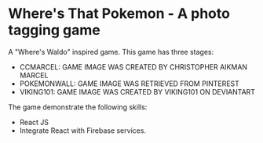 # Where's That Pokemon - A photo tagging game

A "Where's Waldo" inspired game. This game has three stages:

* CCMARCEL: GAME IMAGE WAS CREATED BY CHRISTOPHER AIKMAN MARCEL
* POKEMONWALL: GAME IMAGE WAS RETRIEVED FROM PINTEREST
* VIKING101: GAME IMAGE WAS CREATED BY VIKING101 ON DEVIANTART

The game demonstrate the following skills:
* React JS
* Integrate React with Firebase services.